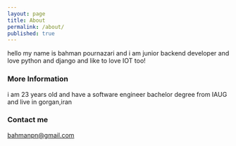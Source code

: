 ```yaml
---
layout: page
title: About
permalink: /about/
published: true
---
```


hello my name is bahman pournazari and i am junior backend developer and love python and django and like to love IOT too!


### More Information
i am 23 years old and have a software engineer bachelor degree from IAUG and live in gorgan,iran

### Contact me

[bahmanpn@gmail.com](mailto:email@domain.com)
